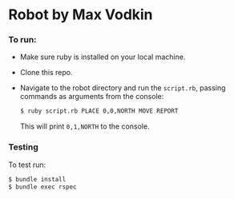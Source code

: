 <h1>Robot by Max Vodkin</h1>

<h3>To run:</h3>

* Make sure ruby is installed on your local machine.
* Clone this repo.
* Navigate to the robot directory and run the `script.rb`, passing commands as arguments from the console:
   ```sh
  $ ruby script.rb PLACE 0,0,NORTH MOVE REPORT
   ```

  This will print `0,1,NORTH` to the console.


<h3>Testing</h3>

To test run:

```sh
$ bundle install
$ bundle exec rspec
```

